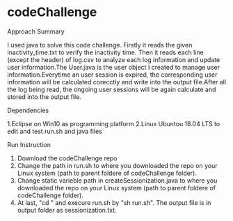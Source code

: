 # codeChallenge

Approach Summary

I used java to solve this code challenge. Firstly it reads the given inactivity_time.txt to verify the inactivity time. Then it reads each line (except the header) of log.csv to analyze each log information and update user information.The User.java is the user object I created to manage user information.Everytime an user session is expired, the corresponding user information will be calculated corecctly and write into the output file.After all the log being read, the ongoing user sessions will be again calculate and stored into the output file.

Dependencies

1.Eclipse on Win10 as programming platform
2.Linux Ubuntou 18.04 LTS to edit and test run.sh and java files

Run Instruction

1. Download the codeChallenge repo
2. Change the path in run.sh to where you downloaded the repo on your Linux system (path to parent foldere of codeChallenge folder).
3. Change static varieble path in createSessionization.java to where you downloaded the repo on your Linux system (path to parent foldere of codeChallenge folder).
4. At last, "cd <parent folder of codeChallenge>" and execure run.sh by "sh run.sh". The output file is in output folder as sessionization.txt.
